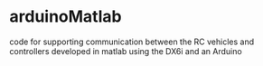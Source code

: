 # arduinoMatlab
code for supporting communication between the RC vehicles and controllers developed in matlab using the DX6i and an Arduino
